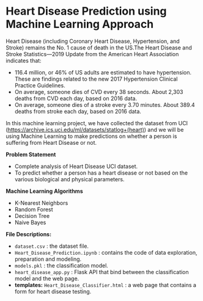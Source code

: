 # **Heart Disease Prediction using Machine Learning Approach**

Heart Disease (including Coronary Heart Disease, Hypertension, and Stroke) remains the No. 1 cause of death in the US.The Heart Disease and Stroke Statistics—2019 Update from the American Heart Association indicates that:

*   116.4 million, or 46% of US adults are estimated to have hypertension. These are findings related to the new 2017 Hypertension Clinical Practice Guidelines.
*   On average, someone dies of CVD every 38 seconds. About 2,303 deaths from CVD each day, based on 2016 data.
*   On average, someone dies of a stroke every 3.70 minutes. About 389.4 deaths from stroke each day, based on 2016 data.

In this machine learning project, we have collected the dataset from UCI (https://archive.ics.uci.edu/ml/datasets/statlog+(heart)) and we will be using Machine Learning to make predictions on whether a person is suffering from Heart Disease or not.

**Problem Statement**

*   Complete analysis of Heart Disease UCI dataset.
*   To predict whether a person has a heart disease or not based on the various biological and physical parameters.

**Machine Learning Algorithms**

*   K-Nearest Neighbors
*   Random Forest
*   Decision Tree
*   Naive Bayes

**File Descriptions:**
* `dataset.csv` : the dataset file.
* `Heart_Disease_Prediction.ipynb` : contains the code of data exploration, preparation and modeling.
* `models.pkl` : the classification model.
* `heart_disease_app.py` : Flask API that bind between the classification model and the web page.
* **templates:**  `Heart_Disease_Classifier.html` : a web page that contains a form for heart disease testing.
